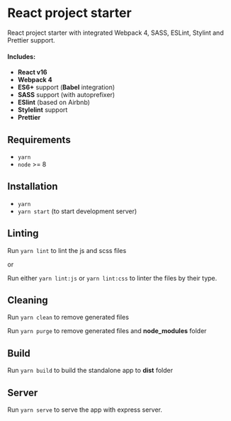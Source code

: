 # React project starter

React project starter with integrated Webpack 4, SASS, ESLint, Stylint and Prettier support.

#### Includes:

* **React v16**
* **Webpack 4**
* **ES6+** support (**Babel** integration)
* **SASS** support (with autoprefixer)
* **ESlint** (based on Airbnb)
* **Stylelint** support
* **Prettier**

## Requirements

* `yarn`
* `node` >= 8

## Installation

* `yarn`
* `yarn start` (to start development server)

## Linting

Run `yarn lint` to lint the js and scss files

or

Run either `yarn lint:js` or `yarn lint:css` to linter the files by their type.

## Cleaning

Run `yarn clean` to remove generated files

Run `yarn purge` to remove generated files and **node_modules** folder

## Build

Run `yarn build` to build the standalone app to **dist** folder

## Server

Run `yarn serve` to serve the app with express server.

